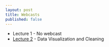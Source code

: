 ```yaml
---
layout: post
title: Webcasts
published: false
---
```


- Lecture 1 - No webcast
- [Lecture 2](https://www.youtube.com/watch?v=COCDvToc6mU&feature=youtu.be) - Data Visualization and Cleaning

